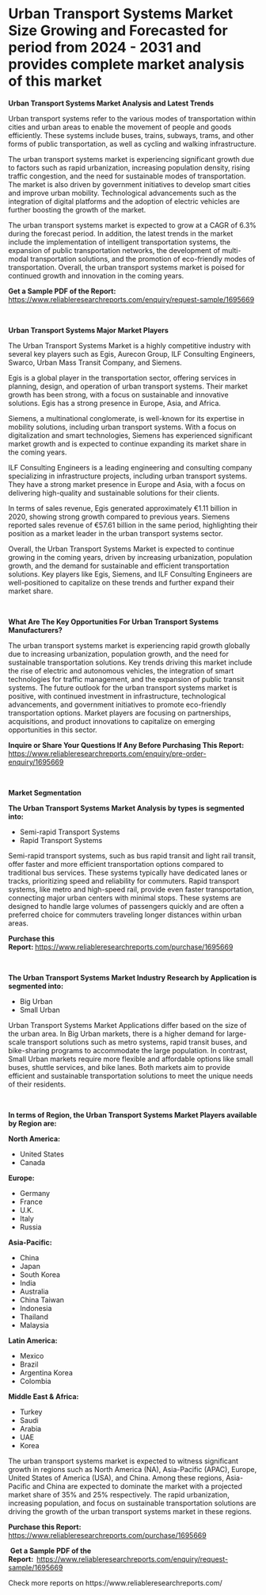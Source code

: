 <p><h1>Urban Transport Systems Market Size Growing and Forecasted for period from 2024 - 2031 and provides complete market analysis of this market</h1></p><p><strong>Urban Transport Systems Market Analysis and Latest Trends</strong></p>
<p><p>Urban transport systems refer to the various modes of transportation within cities and urban areas to enable the movement of people and goods efficiently. These systems include buses, trains, subways, trams, and other forms of public transportation, as well as cycling and walking infrastructure.</p><p>The urban transport systems market is experiencing significant growth due to factors such as rapid urbanization, increasing population density, rising traffic congestion, and the need for sustainable modes of transportation. The market is also driven by government initiatives to develop smart cities and improve urban mobility. Technological advancements such as the integration of digital platforms and the adoption of electric vehicles are further boosting the growth of the market.</p><p>The urban transport systems market is expected to grow at a CAGR of 6.3% during the forecast period. In addition, the latest trends in the market include the implementation of intelligent transportation systems, the expansion of public transportation networks, the development of multi-modal transportation solutions, and the promotion of eco-friendly modes of transportation. Overall, the urban transport systems market is poised for continued growth and innovation in the coming years.</p></p>
<p><strong>Get a Sample PDF of the Report:&nbsp;</strong> <a href="https://www.reliableresearchreports.com/enquiry/request-sample/1695669">https://www.reliableresearchreports.com/enquiry/request-sample/1695669</a></p>
<p>&nbsp;</p>
<p><strong>Urban Transport Systems Major Market Players</strong></p>
<p><p>The Urban Transport Systems Market is a highly competitive industry with several key players such as Egis, Aurecon Group, ILF Consulting Engineers, Swarco, Urban Mass Transit Company, and Siemens. </p><p>Egis is a global player in the transportation sector, offering services in planning, design, and operation of urban transport systems. Their market growth has been strong, with a focus on sustainable and innovative solutions. Egis has a strong presence in Europe, Asia, and Africa.</p><p>Siemens, a multinational conglomerate, is well-known for its expertise in mobility solutions, including urban transport systems. With a focus on digitalization and smart technologies, Siemens has experienced significant market growth and is expected to continue expanding its market share in the coming years.</p><p>ILF Consulting Engineers is a leading engineering and consulting company specializing in infrastructure projects, including urban transport systems. They have a strong market presence in Europe and Asia, with a focus on delivering high-quality and sustainable solutions for their clients.</p><p>In terms of sales revenue, Egis generated approximately €1.11 billion in 2020, showing strong growth compared to previous years. Siemens reported sales revenue of €57.61 billion in the same period, highlighting their position as a market leader in the urban transport systems sector.</p><p>Overall, the Urban Transport Systems Market is expected to continue growing in the coming years, driven by increasing urbanization, population growth, and the demand for sustainable and efficient transportation solutions. Key players like Egis, Siemens, and ILF Consulting Engineers are well-positioned to capitalize on these trends and further expand their market share.</p></p>
<p>&nbsp;</p>
<p><strong>What Are The Key Opportunities For Urban Transport Systems Manufacturers?</strong></p>
<p><p>The urban transport systems market is experiencing rapid growth globally due to increasing urbanization, population growth, and the need for sustainable transportation solutions. Key trends driving this market include the rise of electric and autonomous vehicles, the integration of smart technologies for traffic management, and the expansion of public transit systems. The future outlook for the urban transport systems market is positive, with continued investment in infrastructure, technological advancements, and government initiatives to promote eco-friendly transportation options. Market players are focusing on partnerships, acquisitions, and product innovations to capitalize on emerging opportunities in this sector.</p></p>
<p><strong>Inquire or Share Your Questions If Any Before Purchasing This Report:</strong> <a href="https://www.reliableresearchreports.com/enquiry/pre-order-enquiry/1695669">https://www.reliableresearchreports.com/enquiry/pre-order-enquiry/1695669</a></p>
<p>&nbsp;</p>
<p><strong>Market Segmentation</strong></p>
<p><strong>The Urban Transport Systems Market Analysis by types is segmented into:</strong></p>
<p><ul><li>Semi-rapid Transport Systems</li><li>Rapid Transport Systems</li></ul></p>
<p><p>Semi-rapid transport systems, such as bus rapid transit and light rail transit, offer faster and more efficient transportation options compared to traditional bus services. These systems typically have dedicated lanes or tracks, prioritizing speed and reliability for commuters. Rapid transport systems, like metro and high-speed rail, provide even faster transportation, connecting major urban centers with minimal stops. These systems are designed to handle large volumes of passengers quickly and are often a preferred choice for commuters traveling longer distances within urban areas.</p></p>
<p><strong>Purchase this Report:&nbsp;</strong><a href="https://www.reliableresearchreports.com/purchase/1695669">https://www.reliableresearchreports.com/purchase/1695669</a></p>
<p>&nbsp;</p>
<p><strong>The Urban Transport Systems Market Industry Research by Application is segmented into:</strong></p>
<p><ul><li>Big Urban</li><li>Small Urban</li></ul></p>
<p><p>Urban Transport Systems Market Applications differ based on the size of the urban area. In Big Urban markets, there is a higher demand for large-scale transport solutions such as metro systems, rapid transit buses, and bike-sharing programs to accommodate the large population. In contrast, Small Urban markets require more flexible and affordable options like small buses, shuttle services, and bike lanes. Both markets aim to provide efficient and sustainable transportation solutions to meet the unique needs of their residents.</p></p>
<p>&nbsp;</p>
<p><strong>In terms of Region, the Urban Transport Systems Market Players available by Region are:</strong></p>
<p>
    <p> <strong> North America: </strong>
        <ul>
            <li>United States</li>
            <li>Canada</li>
        </ul>
        </p> 
    <p> <strong> Europe: </strong>
        <ul>
            <li>Germany</li>
            <li>France</li>
            <li>U.K.</li>
            <li>Italy</li>
            <li>Russia</li>
        </ul>
        </p> 
    <p> <strong> Asia-Pacific: </strong>
        <ul>
            <li>China</li>
            <li>Japan</li>
            <li>South Korea</li>
            <li>India</li>
            <li>Australia</li>
            <li>China Taiwan</li>
            <li>Indonesia</li>
            <li>Thailand</li>
            <li>Malaysia</li>
        </ul>
        </p> 
    <p> <strong> Latin America: </strong>
        <ul>
            <li>Mexico</li>
            <li>Brazil</li>
            <li>Argentina Korea</li>
            <li>Colombia</li>
        </ul>
        </p> 
    <p> <strong> Middle East & Africa: </strong>
        <ul>
            <li>Turkey</li>
            <li>Saudi</li>
            <li>Arabia</li>
            <li>UAE</li>
            <li>Korea</li>
        </ul>
    </p>
    </p>
<p><p>The urban transport systems market is expected to witness significant growth in regions such as North America (NA), Asia-Pacific (APAC), Europe, United States of America (USA), and China. Among these regions, Asia-Pacific and China are expected to dominate the market with a projected market share of 35% and 25% respectively. The rapid urbanization, increasing population, and focus on sustainable transportation solutions are driving the growth of the urban transport systems market in these regions.</p></p>
<p><strong>Purchase this Report: </strong><a href="https://www.reliableresearchreports.com/purchase/1695669">https://www.reliableresearchreports.com/purchase/1695669</a></p>
<p>&nbsp;<strong>Get a Sample PDF of the Report:&nbsp;&nbsp;</strong><a href="https://www.reliableresearchreports.com/enquiry/request-sample/1695669">https://www.reliableresearchreports.com/enquiry/request-sample/1695669</a></p>
<p><strong></strong></p>
<p>Check more reports on https://www.reliableresearchreports.com/</p>